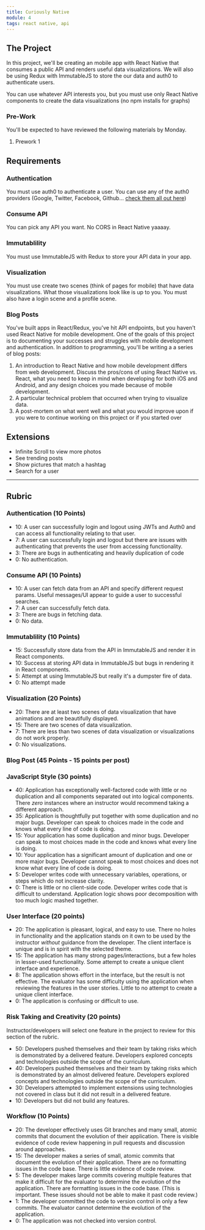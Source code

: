 ```yaml
---
title: Curiously Native
module: 4
tags: react native, api
---
```


## The Project

In this project, we'll be creating an mobile app with React Native that consumes a public API and renders useful data visualizations. We will also be using Redux with ImmutableJS to store the our data and auth0 to authenticate users.

You can use whatever API interests you, but you must use only React Native components to create the data visualizations (no npm installs for graphs)

### Pre-Work

You'll be expected to have reviewed the following materials by Monday.

1. Prework 1

## Requirements

### Authentication

You must use auth0 to authenticate a user. You can use any of the auth0 providers (Google, Twitter, Facebook, Github... [check them all out here](https://auth0.com/docs/identityproviders))

### Consume API

You can pick any API you want. No CORS in React Native yaaaay.

### Immutablility

You must use ImmutableJS with Redux to store your API data in your app.

### Visualization

You must use create two scenes (think of pages for mobile) that have data visualizations. What those visualizations look like is up to you. You must also have a login scene and a profile scene.

### Blog Posts

You've built apps in React/Redux, you've hit API endpoints, but you haven't used React Native for mobile development. One of the goals of this project is to documenting your successes and struggles with mobile development and authentication. In addition to programming, you'll be writing a a series of blog posts:


1. An introduction to React Native and how mobile development differs from web development. Discuss the pros/cons of using React Native vs. React, what you need to keep in mind when developing for both iOS and Android, and any design choices you made because of mobile development.
2. A particular technical problem that occurred when trying to visualize data.
3. A post-mortem on what went well and what you would improve upon if you were to continue working on this project or if you started over

## Extensions

* Infinite Scroll to view more photos
* See trending posts
* Show pictures that match a hashtag
* Search for a user

---------

## Rubric

### Authentication (10 Points)

* 10: A user can successfully login and logout using JWTs and Auth0 and can access all functionality relating to that user.
* 7: A user can successfully login and logout but there are issues with authenticating that prevents the user from accessing functionality.
* 3: There are bugs in authenticating and heavily duplication of code
* 0: No authentication.

### Consume API (10 Points)

* 10: A user can fetch data from an API and specify different request params. Useful messages/UI appear to guide a user to successful searches.
* 7: A user can successfully fetch data.
* 3: There are bugs in fetching data.
* 0: No data.

### Immutablility (10 Points)

* 15: Successfully store data from the API in ImmutableJS and render it in React components.
* 10: Success at storing API data in ImmutableJS but bugs in rendering it in React components.
* 5: Attempt at using ImmutableJS but really it's a dumpster fire of data.
* 0: No attempt made

### Visualization (20 Points)

* 20: There are at least two scenes of data visualization that have animations and are beautifully displayed.
* 15: There are two scenes of data visualization.
* 7: There are less than two scenes of data visualization or visualizations do not work properly.
* 0: No visualizations.

### Blog Post (45 Points - 15 points per post)

### JavaScript Style (30 points)

* 40: Application has exceptionally well-factored code with little or no duplication and all components separated out into logical components. There _zero_ instances where an instructor would recommend taking a different approach.
* 35: Application is thoughtfully put together with some duplication and no major bugs. Developer can speak to choices made in the code and knows what every line of code is doing.
* 15: Your application has some duplication and minor bugs. Developer can speak to most choices made in the code and knows what every line is doing.
* 10: Your application has a significant amount of duplication and one or more major bugs. Developer cannot speak to most choices and does not know what every line of code is doing.
* 5: Developer writes code with unnecessary variables, operations, or steps which do not increase clarity.
* 0: There is little or no client-side code. Developer writes code that is difficult to understand. Application logic shows poor decomposition with too much logic mashed together.

### User Interface (20 points)

* 20: The application is pleasant, logical, and easy to use. There no holes in functionality and the application stands on it own to be used by the instructor _without_ guidance from the developer. The client interface is unique and is in spirit with the selected theme.
* 15: The application has many strong pages/interactions, but a few holes in lesser-used functionality. Some attempt to create a unique client interface and experience.
* 8: The application shows effort in the interface, but the result is not effective. The evaluator has some difficulty using the application when reviewing the features in the user stories. Little to no attempt to create a unique client interface.
* 0: The application is confusing or difficult to use.

### Risk Taking and Creativity (20 points)

Instructor/developers will select one feature in the project to review for this section of the rubric.

- 50: Developers pushed themselves and their team by taking risks which is demonstrated by a delivered feature. Developers explored concepts and technologies outside the scope of the curriculum.
- 40: Developers pushed themselves and their team by taking risks which is demonstrated by an almost delivered feature. Developers explored concepts and technologies outside the scope of the curriculum.
- 30: Developers attempted to implement extensions using technologies not covered in class but it did not result in a delivered feature.
- 10: Developers but did not build any features.

### Workflow (10 Points)

* 20: The developer effectively uses Git branches and many small, atomic commits that document the evolution of their application. There is visible evidence of code review happening in pull requests and discussion around approaches.
* 15: The developer makes a series of small, atomic commits that document the evolution of their application. There are no formatting issues in the code base. There is little evidence of code review.
* 5: The developer makes large commits covering multiple features that make it difficult for the evaluator to determine the evolution of the application. There are formatting issues in the code base. (This is important. These issues should not be able to make it past code review.)
* 1: The developer committed the code to version control in only a few commits. The evaluator cannot determine the evolution of the application.
* 0: The application was not checked into version control.
